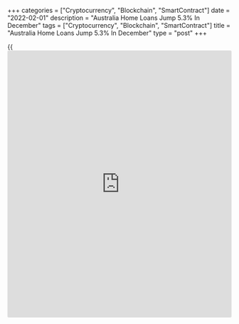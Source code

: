 +++
categories = ["Cryptocurrency", "Blockchain", "SmartContract"]
date = "2022-02-01"
description = "Australia Home Loans Jump 5.3% In December"
tags = ["Cryptocurrency", "Blockchain", "SmartContract"]
title = "Australia Home Loans Jump 5.3% In December"
type = "post"
+++

{{<iframe id="large-banner" src="https://www.bounty.group/#slide=5.0" width="100%" height="600" scrolling="no" style="border: 0px solid rgb(216, 221, 230); border-radius: 3px;">}}

The value of owner-occupied home loans in Australia was up a seasonally
adjusted 5.3 percent on month in December, the Australian Bureau of
Statistics said on Tuesday, coming in at A$22.47 billion.

That follows the 7.6 percent spike in November.

Investment lending rose 2.4 percent on month to A$10.34 billion, so
overall home loans gained 4.4 percent to A$32.81 billion.

On a yearly basis, owner-occupied loans rose 12.4 percent, investment
lending surged 73.9 percent and overall lending jumped 26.5 percent.

Construction lending was up 66.6 percent on month and 25.8 percent on
year at A$2.71 billion.

For comments and feedback [contact](https://www.playgroundfx.com/contact/): editorial@rtt[news](https://www.letsplayfx.com/blog/forex-news-website/).com

[Economic News][1]

 **What parts of the world are seeing the best (and worst) economic
performances lately? Click[here][2] to check out our [Econ Scorecard][2]
and find out! See up-to-the-moment [ranking](https://www.playgroundfx.com/blog/crypto-exchange-ranking/)s for the best and worst
performers in [GDP][3], [unemployment rate][4], [inflation][5] and much
more.**

   1. www.rtt[news](https://www.letsplayfx.com/blog/forex-news-website/).com/Content/EconomicNews.aspx
   2. www.rtt[news](https://www.letsplayfx.com/blog/forex-news-website/).com/economic-scorecard/world-rank/unemployment-rate/highest-performance.aspx
   3. www.rtt[news](https://www.letsplayfx.com/blog/forex-news-website/).com/economic-scorecard/world-rank/GDP/highest-performance.aspx
   4. www.rtt[news](https://www.letsplayfx.com/blog/forex-news-website/).com/economic-scorecard/world-rank/unemployment-rate/lowest-performance.aspx
   5. www.rtt[news](https://www.letsplayfx.com/blog/forex-news-website/).com/economic-scorecard/world-rank/CPI/highest-performance.aspx